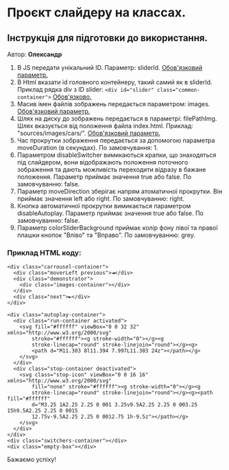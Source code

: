 # Проєкт слайдеру на классах.

## Інструкція для підготовки до використання.

Автор: __Олександр__

1. В JS передати унікальний ID. Параметр: sliderId. <ins>Обов'язковий параметр.</ins>
2. В Html вказати id головного контейнеру, такий самий як в sliderId. Приклад рядка div з ID slider: 
   `<div id="slider" class="common-container">` <ins>Обов'язково.</ins>
3. Масив імен файлів зображень передається параметром: images. <ins>Обов'язковий параметр.</ins>
4. Шлях на диску до зображень передається в параметрі: filePathImg. 
   Шлях вказується від положення файла index.html. 
   Приклад: "sources/images/cars/". <ins>Обов'язковий параметр.</ins>
5. Час прокрутки зображення передається за допомогою параметра moveDuration (в секундах). 
   По замовчування: 1.
6. Параметром disableSwitcher вимикаються крапки, що знаходяться під слайдером, вони 
   відображають положення поточного зображення та дають можливість переходити відразу в бажане положення. 
   Параметр приймає значення true або false. По замовчуванню: false.
7. Параметр moveDirection зберігає напрям атоматичної прокрутки. Він приймає значення left або right. 
   По замовчуванню: right.
8. Кнопка автоматичної прокрутки вимикається параметром disableAutoplay. Параметр приймає значення true або false. 
   По замовчуванню: false.
9. Параметр colorSliderBackground приймає колір фону лівої та правої плашки кнопок "Вліво" та "Вправо".
   По замовчуванню: grey.

### Приклад HTML коду:

   <div id="slider" class="common-container">

    <div class="carrousel-container">
      <div class="moverLeft previous">◄</div>
      <div class="demonstrator">
        <div class="images-container"></div>
      </div>
      <div class="next">►</div>
    </div>

    <div class="autoplay-container">
      <div class="run-container activated">
        <svg fill="#ffffff" viewBox="0 0 32 32" xmlns="http://www.w3.org/2000/svg"
            stroke="#ffffff"><g stroke-width="0"></g><g
            stroke-linecap="round" stroke-linejoin="round"></g><g>
            <path d="M11.303 8l11.394 7.997L11.303 24z"></path></g>
        </svg>
      </div>
      <div class="stop-container deactivated">
        <svg class="stop-icon" viewBox="0 0 16 16" xmlns="http://www.w3.org/2000/svg"
            fill="none" stroke="#ffffff"><g stroke-width="0"></g><g
            stroke-linecap="round" stroke-linejoin="round"></g><g><path fill="#ffffff"
            d="M3.25 1A2.25 2.25 0 001 3.25v9.5A2.25 2.25 0 003.25 15h9.5A2.25 2.25 0 0015
            12.75v-9.5A2.25 2.25 0 0012.75 1h-9.5z"></path></g>
        </svg>
      </div>
    </div>
    <div class="switchers-container"></div>
    <div class="empty-box"></div>
  </div>

Бажаємо успіху!
